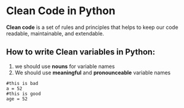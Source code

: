 # Clean Code in Python
**Clean code** is a set of rules and principles that helps to keep our code readable, maintainable, and extendable.
## How to write Clean variables in Python:

 1. we should use **nouns** for variable names
 2. We should use **meaningful** and **pronounceable** variable names
```text
#this is bad
a = 52
#this is good
age = 52
```

